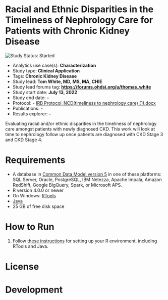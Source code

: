 
Racial and Ethnic Disparities in the Timeliness of Nephrology Care for Patients with Chronic Kidney Disease
=============

<img src="https://img.shields.io/badge/Study%20Status-Started%20-blue.svg" alt="Study Status: Started">

- Analytics use case(s): **Characterization**
- Study type: **Clinical Application**
- Tags: **Chronic Kidney Disease**
- Study lead: **Tom White, MD, MS, MA, CHIE**
- Study lead forums tag: **https://forums.ohdsi.org/u/thomas_white**
- Study start date: **July 13, 2022**
- Study end date: **-**
- Protocol: - [IRB Protocol_NCD(timeliness to nephrology care) (1).docx](https://github.com/asb163/super-duper-nephro/files/9983172/IRB.Protocol_NCD.timeliness.to.nephrology.care.1.docx)
- Publications: **-**
- Results explorer: **-**

Evaluating racial and/or ethnic disparities in the timeliness of nephrology care amongst patients with newly diagnosed CKD. This work will look at time to nephrology follow up once patients are diagnosed with CKD Stage 3 and CKD Stage 4.



Requirements
=============
- A database in [Common Data Model version 5](https://ohdsi.github.io/CommonDataModel/) in one of these platforms: SQL Server, Oracle, PostgreSQL, IBM Netezza, Apache Impala, Amazon RedShift, Google BigQuery, Spark, or Microsoft APS.
- R version 4.0.0 or newer
- On Windows: [RTools](http://cran.r-project.org/bin/windows/Rtools/)
- [Java](http://java.com)
- 25 GB of free disk space


How to Run 
=============
1. Follow [these instructions](https://ohdsi.github.io/Hades/rSetup.html) for setting up your R environment, including RTools and Java. 


License
=============




Development
=============
